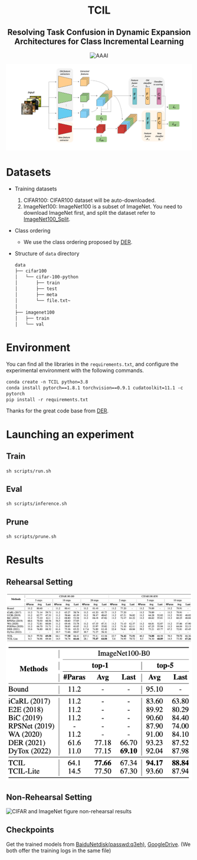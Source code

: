 <div align="center">

# TCIL

## Resolving Task Confusion in Dynamic Expansion Architectures for Class Incremental Learning

![AAAI](https://img.shields.io/badge/AAAI-2023-%2312457A)

![TCIL main figure](pictures/TCIL.png)


</div>



# Datasets

- Training datasets
    1. CIFAR100: 
        CIFAR100 dataset will be auto-downloaded.
    2. ImageNet100:
       ImageNet100 is a subset of ImageNet. You need to download ImageNet first, and split the dataset refer to [ImageNet100_Split](https://github.com/arthurdouillard/incremental_learning.pytorch).
 
- Class ordering
    - We use the class ordering proposed by [DER](https://github.com/Rhyssiyan/DER-ClassIL.pytorch).
 
- Structure of `data` directory
    ```
    data
    ├── cifar100
    │   └── cifar-100-python
    │       ├── train
    │       ├── test
    │       ├── meta
    │       └── file.txt~
    │      
    ├── imagenet100
    │   ├── train
    │   └── val
    ```
 
# Environment
You can find all the libraries in the `requirements.txt`, and configure the experimental environment with the following commands.

```
conda create -n TCIL python=3.8
conda install pytorch==1.8.1 torchvision==0.9.1 cudatoolkit=11.1 -c pytorch
pip install -r requirements.txt
```
Thanks for the great code base from [DER](https://github.com/Rhyssiyan/DER-ClassIL.pytorch).
# Launching an experiment
## Train
`sh scripts/run.sh`
## Eval
`sh scripts/inference.sh`
## Prune
`sh scripts/prune.sh`


# Results

## Rehearsal Setting

![CIFAR figure rehearsal results](pictures/cifar_mem.png)
![ImageNet figure rehearsal results](pictures/imagenet_mem.png)

## Non-Rehearsal Setting

![CIFAR and ImageNet figure non-rehearsal results](images/non_mem.png)

## Checkpoints

Get the trained models from [BaiduNetdisk(passwd:q3eh)](https://pan.baidu.com/s/1G0XVZCaaZ2LmM_eppr3cXA), [GoogleDrive](https://drive.google.com/drive/folders/1y9AXRdsmIYGWWS6erG3_VxFSeroohHT6?usp=sharing). 
(We both offer the training logs in the same file)


